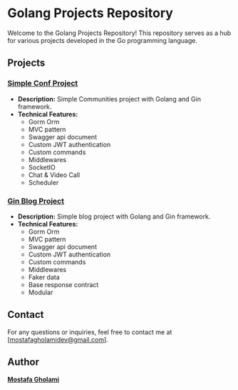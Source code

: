 <!-- @format -->

# Golang Projects Repository

Welcome to the Golang Projects Repository! This repository serves as a hub for various projects developed in the Go programming language.

## Projects

### [Simple Conf Project](https://github.com/mst-ghi/simple-conf-backend)

-   **Description:** Simple Communities project with Golang and Gin framework.
-   **Technical Features:**
    -   Gorm Orm
    -   MVC pattern
    -   Swagger api document
    -   Custom JWT authentication
    -   Custom commands
    -   Middlewares
    -   SocketIO
    -   Chat & Video Call
    -   Scheduler

### [Gin Blog Project](https://github.com/mst-ghi/gin-blog-project)

-   **Description:** Simple blog project with Golang and Gin framework.
-   **Technical Features:**
    -   Gorm Orm
    -   MVC pattern
    -   Swagger api document
    -   Custom JWT authentication
    -   Custom commands
    -   Middlewares
    -   Faker data
    -   Base response contract
    -   Modular

## Contact

For any questions or inquiries, feel free to contact me at [mostafagholamidev@gmail.com].

## Author

**[Mostafa Gholami](https://mst-ghi.github.io/)**

